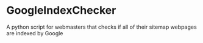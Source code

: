 # GoogleIndexChecker
A python script for webmasters that checks if all of their sitemap webpages are indexed by Google
